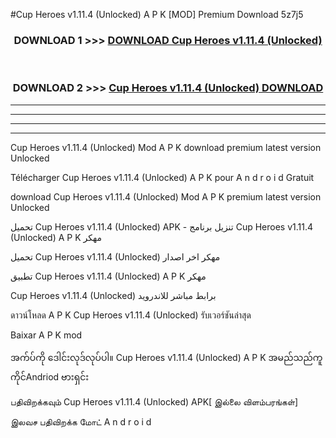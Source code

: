 #Cup Heroes  v1.11.4 (Unlocked) A P K [MOD] Premium Download 5z7j5



<div align="center">

<h3>DOWNLOAD 1 >>> <a href="https://teeasianyam.web.app?sq=Cup Heroes  v1.11.4 (Unlocked)">DOWNLOAD Cup Heroes  v1.11.4 (Unlocked) </a></h3><br>

<h3>DOWNLOAD 2 >>> <a href="https://teeasianyam.web.app?sq=Cup Heroes  v1.11.4 (Unlocked) ">Cup Heroes  v1.11.4 (Unlocked)  DOWNLOAD </a></h3>

</div>


----------------------------------------------------------

----------------------------------------------------------

----------------------------------------------------------

----------------------------------------------------------


Cup Heroes  v1.11.4 (Unlocked)  Mod A P K download premium latest version Unlocked

Télécharger Cup Heroes  v1.11.4 (Unlocked)  A P K pour A n d r o i d Gratuit

download Cup Heroes  v1.11.4 (Unlocked)  Mod A P K premium latest version Unlocked

تحميل Cup Heroes  v1.11.4 (Unlocked)  APK - تنزيل برنامج Cup Heroes  v1.11.4 (Unlocked)  A P K مهكر

تحميل Cup Heroes  v1.11.4 (Unlocked)  مهكر اخر اصدار

تطبيق Cup Heroes  v1.11.4 (Unlocked)  A P K مهكر

Cup Heroes  v1.11.4 (Unlocked)  برابط مباشر للاندرويد

ดาวน์โหลด A P K Cup Heroes  v1.11.4 (Unlocked)  รับเวอร์ชันล่าสุด

Baixar A P K mod

အက်ပ်ကို ဒေါင်းလုဒ်လုပ်ပါ။ Cup Heroes  v1.11.4 (Unlocked)  A P K အမည်သည်ကူကိုင်Andriod ဗားရှင်း

பதிவிறக்கவும் Cup Heroes  v1.11.4 (Unlocked)  APK[ இல்லை விளம்பரங்கள்] 
 
இலவச பதிவிறக்க மோட் A n d r o i d



